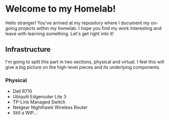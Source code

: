 # Welcome to my Homelab!

Hello stranger! You've arrived at my repository where I document my on-going projects within my homelab. I hope you find my work interesting and leave with learning something. Let's get right into it!

## Infrastructure

I'm going to split this part in two sections, physical and virtual. I feel this will give a big picture on the high-level pieces and its underlying components.

### Physical

- Dell R710
- Ubiquiti Edgerouter Lite 3
- TP-Link Managed Switch
- Netgear Nighthawk Wireless Router
- Still a WIP...
